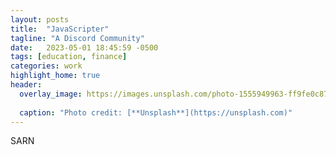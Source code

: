 ```yaml
---
layout: posts
title:  "JavaScripter"
tagline: "A Discord Community"
date:   2023-05-01 18:45:59 -0500
tags: [education, finance]
categories: work
highlight_home: true
header:
  overlay_image: https://images.unsplash.com/photo-1555949963-ff9fe0c870eb?ixlib=rb-4.0.3&ixid=M3wxMjA3fDB8MHxwaG90by1wYWdlfHx8fGVufDB8fHx8fA%3D%3D&auto=format&fit=crop&w=2670&q=80
  
  caption: "Photo credit: [**Unsplash**](https://unsplash.com)"
---
```

SARN